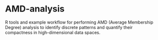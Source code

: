 # AMD-analysis
R tools and example workflow for performing AMD (Average Membership Degree) analysis to identify discrete patterns and quantify their compactness in high-dimensional data spaces.
